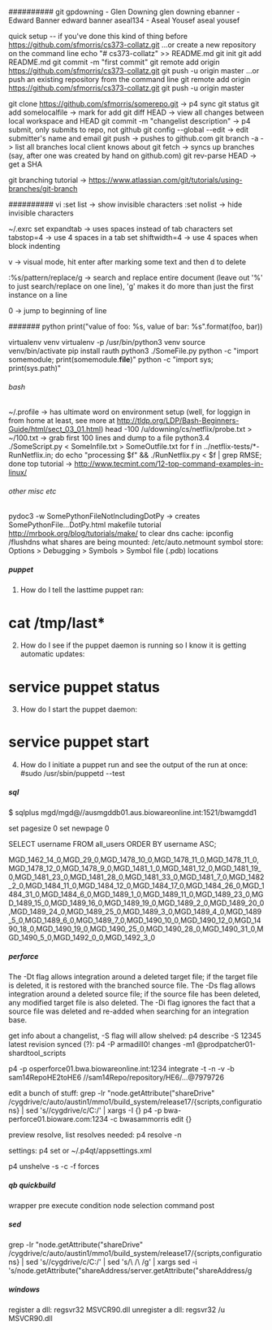 ########## git
gpdowning - Glen Downing glen downing
ebanner   - Edward Banner edward banner
aseal134  - Aseal Yousef aseal yousef

quick setup -- if you've done this kind of thing before
https://github.com/sfmorris/cs373-collatz.git
...or create a new repository on the command line
echo "# cs373-collatz" >> README.md
git init
git add README.md
git commit -m "first commit"
git remote add origin https://github.com/sfmorris/cs373-collatz.git
git push -u origin master
...or push an existing repository from the command line
git remote add origin https://github.com/sfmorris/cs373-collatz.git
git push -u origin master

git clone https://github.com/sfmorris/somerepo.git -> p4 sync
git status 
git add somelocalfile -> mark for add
git diff HEAD -> view all changes between local workspace and HEAD
git commit -m "changelist description" -> p4 submit, only submits to repo, not github
git config --global --edit -> edit submitter's name and email
git push -> pushes to github.com
git branch -a -> list all branches local client knows about
git fetch -> syncs up branches (say, after one was created by hand on github.com)
git rev-parse HEAD -> get a SHA

git branching tutorial -> https://www.atlassian.com/git/tutorials/using-branches/git-branch

########## vi
:set list -> show invisible characters
:set nolist -> hide invisible characters

~/.exrc
set expandtab -> uses spaces instead of tab characters
set tabstop=4 -> use 4 spaces in a tab
set shiftwidth=4 -> use 4 spaces when block indenting

v -> visual mode, hit enter after marking some text and then d to delete

:%s/pattern/replace/g -> search and replace entire document (leave out '%' to just search/replace on one line), 'g' makes it do more than just the first instance on a line

0 -> jump to beginning of line

####### python
print("value of foo: %s, value of bar: %s".format(foo, bar))

virtualenv venv
virtualenv -p /usr/bin/python3 venv
source venv/bin/activate
pip install rauth
python3 ./SomeFile.py
python -c "import somemodule; print(somemodule.__file__)"
python -c "import sys; print(sys.path)"

###### bash
~/.profile -> has ultimate word on environment setup (well, for loggign in from home at least, see more at http://tldp.org/LDP/Bash-Beginners-Guide/html/sect_03_01.html)
head -100 /u/downing/cs/netflix/probe.txt > ~/100.txt -> grab first 100 lines and dump to a file
python3.4 ./SomeScript.py < SomeInfile.txt > SomeOutfile.txt
for f in ../netflix-tests/*-RunNetflix.in; do echo "processing $f" && ./RunNetflix.py < $f | grep RMSE; done
top tutorial -> http://www.tecmint.com/12-top-command-examples-in-linux/

###### other misc etc
pydoc3 -w SomePythonFileNotIncludingDotPy -> creates SomePythonFile...DotPy.html
makefile tutorial http://mrbook.org/blog/tutorials/make/
to clear dns cache: ipconfig /flushdns
what shares are being mounted: /etc/auto.netmount
symbol store: Options > Debugging > Symbols > Symbol file (.pdb) locations

##### puppet
1. How do I tell the lasttime puppet ran:
# cat /tmp/last*

2. How do I see if the puppet daemon is running so I know it is getting automatic updates:
# service puppet status

3. How do I start the puppet daemon:
# service puppet start

4. How do I initiate a puppet run and see the output of the run at once:
#sudo /usr/sbin/puppetd --test

##### sql
$ sqlplus mgd/mgd@//ausmgddb01.aus.biowareonline.int:1521/bwamgdd1

set pagesize 0
set newpage 0

SELECT username FROM all_users ORDER BY username ASC;

MGD_1462_14_0,MGD_29_0,MGD_1478_10_0,MGD_1478_11_0,MGD_1478_11_0,MGD_1478_12_0,MGD_1478_9_0,MGD_1481_1_0,MGD_1481_12_0,MGD_1481_19_0,MGD_1481_23_0,MGD_1481_28_0,MGD_1481_33_0,MGD_1481_7_0,MGD_1482_2_0,MGD_1484_11_0,MGD_1484_12_0,MGD_1484_17_0,MGD_1484_26_0,MGD_1484_31_0,MGD_1484_6_0,MGD_1489_1_0,MGD_1489_11_0,MGD_1489_23_0,MGD_1489_15_0,MGD_1489_16_0,MGD_1489_19_0,MGD_1489_2_0,MGD_1489_20_0,MGD_1489_24_0,MGD_1489_25_0,MGD_1489_3_0,MGD_1489_4_0,MGD_1489_5_0,MGD_1489_6_0,MGD_1489_7_0,MGD_1490_10_0,MGD_1490_12_0,MGD_1490_18_0,MGD_1490_19_0,MGD_1490_25_0,MGD_1490_28_0,MGD_1490_31_0,MGD_1490_5_0,MGD_1492_0_0,MGD_1492_3_0

##### perforce
The -Dt flag allows integration around a deleted target file; if the target file is deleted, it is restored with the branched source file.
The -Ds flag allows integration around a deleted source file; if the source file has been deleted, any modified target file is also deleted.
The -Di flag ignores the fact that a source file was deleted and re-added when searching for an integration base.

get info about a changelist, -S flag will allow shelved: p4 describe -S 12345
latest revision synced (?): p4 -P armadill0! changes -m1 @prodpatcher01-shardtool_scripts

p4 -p osperforce01.bwa.biowareonline.int:1234 integrate -t -n -v -b sam14RepoHE2toHE6 //sam14Repo/repository/HE6/...@7979726

edit a bunch of stuff: grep -lr "node\.getAttribute(\"shareDrive" /cygdrive/c/auto/austin1/mmo1/build_system/release17/{scripts,configurations} | sed 's/\/cygdrive\/c/C\:/' | xargs -I {} p4 -p bwa-perforce01.bioware.com:1234 -c bwasammorris edit {}

preview resolve, list resolves needed: p4 resolve -n

settings: p4 set or ~/.p4qt/appsettings.xml

p4 unshelve -s <shelved cl> -c <desired pending cl>
-f forces

##### qb quickbuild
wrapper
    pre
    execute condition
    node selection
    command
    post

##### sed
grep -lr "node\.getAttribute(\"shareDrive" /cygdrive/c/auto/austin1/mmo1/build_system/release17/{scripts,configurations} | sed 's/\/cygdrive\/c/C\:/' | sed 's/\ /\\ /g' | xargs sed -i 's/node\.getAttribute(\"shareAddress/server\.getAttribute(\"shareAddress/g

##### windows
register a dll: regsvr32 MSVCR90.dll
unregister a dll: regsvr32 /u MSVCR90.dll
